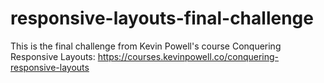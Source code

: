 # responsive-layouts-final-challenge

This is the final challenge from Kevin Powell's course Conquering Responsive Layouts: https://courses.kevinpowell.co/conquering-responsive-layouts